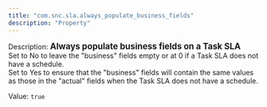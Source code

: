 ```yaml
---
title: "com.snc.sla.always_populate_business_fields"
description: "Property"
---
```


Description: <span style="font-weight:bold;font-size: larger">Always populate business fields on a Task SLA<br/></span>
Set to No to leave the "business" fields empty or at 0 if a Task SLA does not have a schedule.<br/>
Set to Yes to ensure that the "business" fields will contain the same values as those in the "actual" fields when the Task SLA does not have a schedule.

Value: `true`
